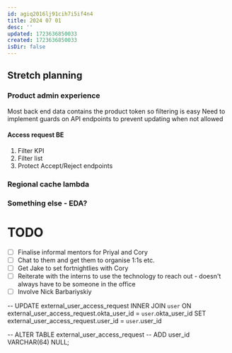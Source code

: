 ```yaml
---
id: agiq2016lj91cih7i5if4n4
title: 2024 07 01
desc: ''
updated: 1723636850033
created: 1723636850033
isDir: false
---
```

## Stretch planning
### Product admin experience
Most back end data contains the product token so filtering is easy
Need to implement guards on API endpoints to prevent updating when not allowed
#### Access request BE
1. Filter KPI
2. Filter list
3. Protect Accept/Reject endpoints
### Regional cache lambda

### Something else - EDA?


# TODO
- [ ] Finalise informal mentors for Priyal and Cory
- [ ] Chat to them and get them to organise 1:1s etc.
- [ ] Get Jake to set fortnightlies with Cory
- [ ] Reiterate with the interns to use the technology to reach out - doesn't always have to be someone in the office
- [ ] Involve Nick Barbariyskiy

-- UPDATE external_user_access_request INNER JOIN `user` ON external_user_access_request.okta_user_id = `user`.okta_user_id SET external_user_access_request.user_id = `user`.user_id


-- ALTER TABLE external_user_access_request
--    ADD user_id VARCHAR(64) NULL;

